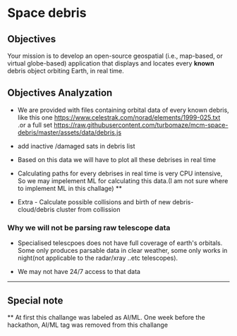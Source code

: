 # Space debris

## Objectives

Your mission is to develop an open-source geospatial (i.e., map-based, or virtual globe-based) application that displays and locates every **known** debris object orbiting Earth, in real time.

## Objectives Analyzation

* We are provided with files containing orbital data of every known debris, like this one https://www.celestrak.com/norad/elements/1999-025.txt .or a full set https://raw.githubusercontent.com/turbomaze/mcm-space-debris/master/assets/data/debris.js

* add inactive /damaged sats in debris list

* Based on this data we will have to plot all these debrises in real time

* Calculating paths for every debrises in real time is very CPU intensive, So we may impelement ML for calculating this data.(I am not sure where to implement ML in this challage) **

* Extra - Calculate possible collisions and birth of new debris-cloud/debris cluster from  collission

### Why we will not be parsing raw telescope data

* Specialised telescpoes does not have full coverage of earth's orbitals. Some only produces parsable data in clear weather, some only works in night(not applicable to the radar/xray ..etc telescopes).

* We may not have 24/7 access to that data


***

## Special note

** At first this challange was labeled as AI/ML. One week before the hackathon, AI/ML tag was removed from this challange
